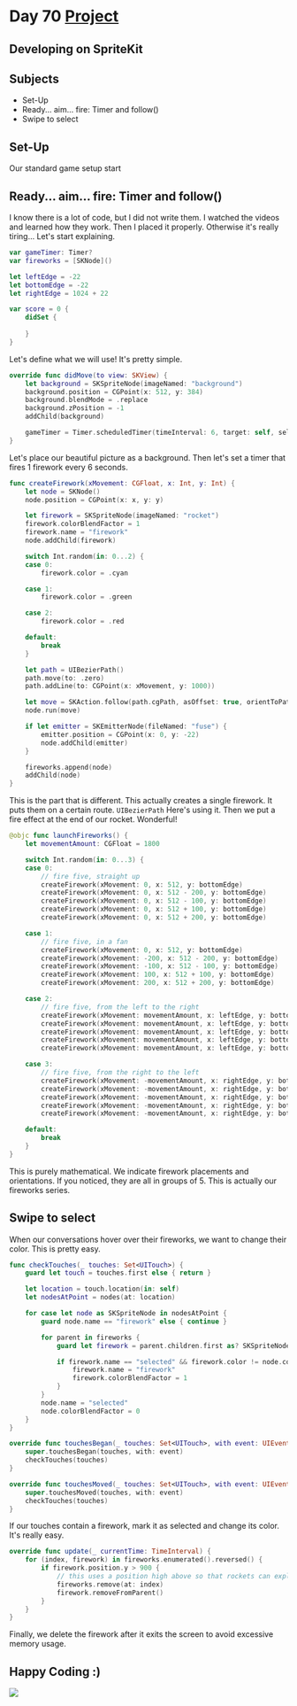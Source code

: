 # Day 70 <a href="https://github.com/devmehmetates/365-day-of-code/tree/main/Project/Day70-71/Day70-71"> Project </a>

## Developing on SpriteKit

## Subjects

+ Set-Up
+ Ready... aim... fire: Timer and follow()
+ Swipe to select

## Set-Up
Our standard game setup start

##  Ready... aim... fire: Timer and follow()
I know there is a lot of code, but I did not write them. I watched the videos and learned how they work. Then I placed it properly. Otherwise it's really tiring...
Let's start explaining.
```swift
var gameTimer: Timer?
var fireworks = [SKNode]()

let leftEdge = -22
let bottomEdge = -22
let rightEdge = 1024 + 22

var score = 0 {
    didSet {
       
    }
}
```
Let's define what we will use! It's pretty simple.


```swift
override func didMove(to view: SKView) {
    let background = SKSpriteNode(imageNamed: "background")
    background.position = CGPoint(x: 512, y: 384)
    background.blendMode = .replace
    background.zPosition = -1
    addChild(background)

    gameTimer = Timer.scheduledTimer(timeInterval: 6, target: self, selector: #selector(launchFireworks), userInfo: nil, repeats: true)
}
```
Let's place our beautiful picture as a background. Then let's set a timer that fires 1 firework every 6 seconds.


```swift
func createFirework(xMovement: CGFloat, x: Int, y: Int) {
    let node = SKNode()
    node.position = CGPoint(x: x, y: y)

    let firework = SKSpriteNode(imageNamed: "rocket")
    firework.colorBlendFactor = 1
    firework.name = "firework"
    node.addChild(firework)

    switch Int.random(in: 0...2) {
    case 0:
        firework.color = .cyan

    case 1:
        firework.color = .green

    case 2:
        firework.color = .red

    default:
        break
    }

    let path = UIBezierPath()
    path.move(to: .zero)
    path.addLine(to: CGPoint(x: xMovement, y: 1000))

    let move = SKAction.follow(path.cgPath, asOffset: true, orientToPath: true, speed: 200)
    node.run(move)

    if let emitter = SKEmitterNode(fileNamed: "fuse") {
        emitter.position = CGPoint(x: 0, y: -22)
        node.addChild(emitter)
    }

    fireworks.append(node)
    addChild(node)
}
```
This is the part that is different. This actually creates a single firework. It puts them on a certain route. <code>UIBezierPath</code> Here's using it. Then we put a fire effect at the end of our rocket. Wonderful!


```swift
@objc func launchFireworks() {
    let movementAmount: CGFloat = 1800

    switch Int.random(in: 0...3) {
    case 0:
        // fire five, straight up
        createFirework(xMovement: 0, x: 512, y: bottomEdge)
        createFirework(xMovement: 0, x: 512 - 200, y: bottomEdge)
        createFirework(xMovement: 0, x: 512 - 100, y: bottomEdge)
        createFirework(xMovement: 0, x: 512 + 100, y: bottomEdge)
        createFirework(xMovement: 0, x: 512 + 200, y: bottomEdge)

    case 1:
        // fire five, in a fan
        createFirework(xMovement: 0, x: 512, y: bottomEdge)
        createFirework(xMovement: -200, x: 512 - 200, y: bottomEdge)
        createFirework(xMovement: -100, x: 512 - 100, y: bottomEdge)
        createFirework(xMovement: 100, x: 512 + 100, y: bottomEdge)
        createFirework(xMovement: 200, x: 512 + 200, y: bottomEdge)

    case 2:
        // fire five, from the left to the right
        createFirework(xMovement: movementAmount, x: leftEdge, y: bottomEdge + 400)
        createFirework(xMovement: movementAmount, x: leftEdge, y: bottomEdge + 300)
        createFirework(xMovement: movementAmount, x: leftEdge, y: bottomEdge + 200)
        createFirework(xMovement: movementAmount, x: leftEdge, y: bottomEdge + 100)
        createFirework(xMovement: movementAmount, x: leftEdge, y: bottomEdge)

    case 3:
        // fire five, from the right to the left
        createFirework(xMovement: -movementAmount, x: rightEdge, y: bottomEdge + 400)
        createFirework(xMovement: -movementAmount, x: rightEdge, y: bottomEdge + 300)
        createFirework(xMovement: -movementAmount, x: rightEdge, y: bottomEdge + 200)
        createFirework(xMovement: -movementAmount, x: rightEdge, y: bottomEdge + 100)
        createFirework(xMovement: -movementAmount, x: rightEdge, y: bottomEdge)

    default:
        break
    }
}
```
This is purely mathematical. We indicate firework placements and orientations. If you noticed, they are all in groups of 5. This is actually our fireworks series.

## Swipe to select
When our conversations hover over their fireworks, we want to change their color. This is pretty easy.

```swift
func checkTouches(_ touches: Set<UITouch>) {
    guard let touch = touches.first else { return }

    let location = touch.location(in: self)
    let nodesAtPoint = nodes(at: location)

    for case let node as SKSpriteNode in nodesAtPoint {
        guard node.name == "firework" else { continue }

        for parent in fireworks {
            guard let firework = parent.children.first as? SKSpriteNode else { continue }

            if firework.name == "selected" && firework.color != node.color {
                firework.name = "firework"
                firework.colorBlendFactor = 1
            }
        }
        node.name = "selected"
        node.colorBlendFactor = 0
    }
}

override func touchesBegan(_ touches: Set<UITouch>, with event: UIEvent?) {
    super.touchesBegan(touches, with: event)
    checkTouches(touches)
}

override func touchesMoved(_ touches: Set<UITouch>, with event: UIEvent?) {
    super.touchesMoved(touches, with: event)
    checkTouches(touches)
}
```
If our touches contain a firework, mark it as selected and change its color. It's really easy.

```swift
override func update(_ currentTime: TimeInterval) {
    for (index, firework) in fireworks.enumerated().reversed() {
        if firework.position.y > 900 {
            // this uses a position high above so that rockets can explode off screen
            fireworks.remove(at: index)
            firework.removeFromParent()
        }
    }
}
```
Finally, we delete the firework after it exits the screen to avoid excessive memory usage.

## Happy Coding :)

<img src="https://c.tenor.com/sWEUdV5LQdkAAAAC/yes-apple.gif">

